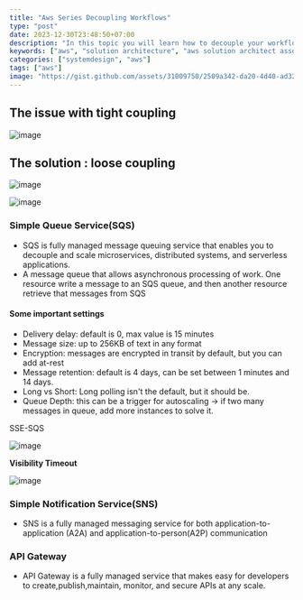 ```yaml
---
title: "Aws Series Decoupling Workflows"
type: "post"
date: 2023-12-30T23:48:50+07:00
description: "In this topic you will learn how to decouple your workflows on AWS architecture"
keywords: ["aws", "solution architecture", "aws solution architect associate"]
categories: ["systemdesign", "aws"]
tags: ["aws"]
image: "https://gist.github.com/assets/31009750/2509a342-da20-4d40-ad32-921a5e8263f3"
---
```


## The issue with tight coupling

![image](https://gist.github.com/assets/31009750/aecd21b5-5ee2-473c-aa12-34db20ce1d25)

## The solution : loose coupling

![image](https://gist.github.com/assets/31009750/796c33fb-ee23-4be2-876c-10e90e611534)

![image](https://gist.github.com/assets/31009750/d503a69a-787f-49ed-a778-b73c32cb72a9)

### Simple Queue Service(SQS)

- SQS is fully managed message queuing service that enables you to decouple and scale microservices, distributed systems, and serverless applications.
- A message queue that allows asynchronous processing of work. One resource write a message to an SQS queue, and then another resource retrieve that messages from SQS

#### Some important settings

- Delivery delay: default is 0, max value is 15 minutes
- Message size: up to 256KB of text in any format
- Encryption: messages are encrypted in transit by default, but you can add at-rest
- Message retention: default is 4 days, can be set between 1 minutes and 14 days.
- Long vs Short: Long polling isn't the default, but it should be.
- Queue Depth: this can be a trigger for autoscaling -> if two many messages in queue, add more instances to solve it.

SSE-SQS

![image](https://gist.github.com/assets/31009750/5ac88950-bc5b-4f08-9b84-d917ad9fd88e)

**Visibility Timeout**

![image](https://gist.github.com/assets/31009750/97d476b7-b69c-4ef5-bf9f-ae18cbe00b8d)

### Simple Notification Service(SNS)

- SNS is a fully managed messaging service for both application-to-application (A2A) and application-to-person(A2P) communication

### API Gateway

- API Gateway is a fully managed service that makes easy for developers to create,publish,maintain, monitor, and secure APIs at any scale.

